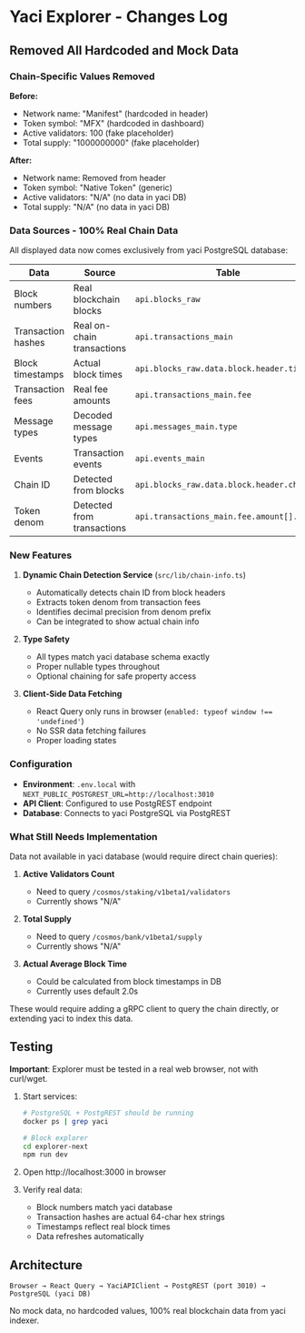 # Yaci Explorer - Changes Log

## Removed All Hardcoded and Mock Data

### Chain-Specific Values Removed

**Before:**
- Network name: "Manifest" (hardcoded in header)
- Token symbol: "MFX" (hardcoded in dashboard)
- Active validators: 100 (fake placeholder)
- Total supply: "1000000000" (fake placeholder)

**After:**
- Network name: Removed from header
- Token symbol: "Native Token" (generic)
- Active validators: "N/A" (no data in yaci DB)
- Total supply: "N/A" (no data in yaci DB)

### Data Sources - 100% Real Chain Data

All displayed data now comes exclusively from yaci PostgreSQL database:

| Data | Source | Table |
|------|--------|-------|
| Block numbers | Real blockchain blocks | `api.blocks_raw` |
| Transaction hashes | Real on-chain transactions | `api.transactions_main` |
| Block timestamps | Actual block times | `api.blocks_raw.data.block.header.time` |
| Transaction fees | Real fee amounts | `api.transactions_main.fee` |
| Message types | Decoded message types | `api.messages_main.type` |
| Events | Transaction events | `api.events_main` |
| Chain ID | Detected from blocks | `api.blocks_raw.data.block.header.chainId` |
| Token denom | Detected from transactions | `api.transactions_main.fee.amount[].denom` |

### New Features

1. **Dynamic Chain Detection Service** (`src/lib/chain-info.ts`)
   - Automatically detects chain ID from block headers
   - Extracts token denom from transaction fees
   - Identifies decimal precision from denom prefix
   - Can be integrated to show actual chain info

2. **Type Safety**
   - All types match yaci database schema exactly
   - Proper nullable types throughout
   - Optional chaining for safe property access

3. **Client-Side Data Fetching**
   - React Query only runs in browser (`enabled: typeof window !== 'undefined'`)
   - No SSR data fetching failures
   - Proper loading states

### Configuration

- **Environment**: `.env.local` with `NEXT_PUBLIC_POSTGREST_URL=http://localhost:3010`
- **API Client**: Configured to use PostgREST endpoint
- **Database**: Connects to yaci PostgreSQL via PostgREST

### What Still Needs Implementation

Data not available in yaci database (would require direct chain queries):

1. **Active Validators Count**
   - Need to query `/cosmos/staking/v1beta1/validators`
   - Currently shows "N/A"

2. **Total Supply**
   - Need to query `/cosmos/bank/v1beta1/supply`
   - Currently shows "N/A"

3. **Actual Average Block Time**
   - Could be calculated from block timestamps in DB
   - Currently uses default 2.0s

These would require adding a gRPC client to query the chain directly, or extending yaci to index this data.

## Testing

**Important**: Explorer must be tested in a real web browser, not with curl/wget.

1. Start services:
   ```bash
   # PostgreSQL + PostgREST should be running
   docker ps | grep yaci

   # Block explorer
   cd explorer-next
   npm run dev
   ```

2. Open http://localhost:3000 in browser

3. Verify real data:
   - Block numbers match yaci database
   - Transaction hashes are actual 64-char hex strings
   - Timestamps reflect real block times
   - Data refreshes automatically

## Architecture

```
Browser → React Query → YaciAPIClient → PostgREST (port 3010) → PostgreSQL (yaci DB)
```

No mock data, no hardcoded values, 100% real blockchain data from yaci indexer.
